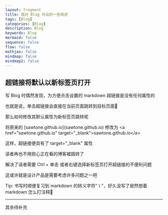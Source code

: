 ```yaml
---
layout: fragment
title: 我对 Blog 作出的一些改进
tags: [Blog]
categories: [Blog]
description: Blog
keywords: Blog
mermaid: false
sequence: false
flow: false
mathjax: false
mindmap: false
mindmap2: false
---
```


## 超链接将默认以新标签页打开

写 Blog 时偶然发现，为方便点击设置的 markdown 超链接是没有任何属性的

也就是说，单击超链接会直接在当前页面跳转到目标页面🥲

那么如何修改其默认属性为新标签页跳转呢

将原来的 \[sawtone.github.io\]\(sawtone.github.io\) 修改为 \<a href\="sawtone.github.io" target\="_blank"\>sawtone.github.io\</a\>

这样，超链接便具有了 target="_blank" 属性

读者再也不用担心正在看的博客被跳转了

解决了读者需要 Ctrl + 单击 或者右键选择新标签页打开超链接的不便利问题

这或许就是设计产品是需要考虑许多问题之一吧

Tip: 书写时顺便复习到 markdown 的转义字符" \ "，好久没写了居然想着 markdown 怎么打注释🥲


----------------------------------

其余待补充
